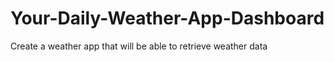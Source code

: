 # Your-Daily-Weather-App-Dashboard
Create a weather app that will be able to retrieve weather data 
